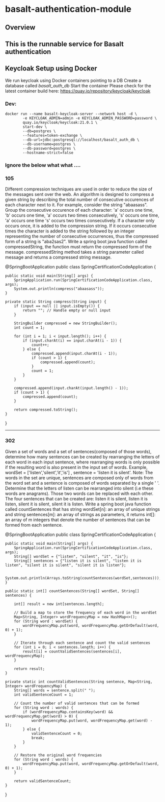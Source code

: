 # basalt-authentication-module

## Overview

## This is the runnable service for Basalt authentication

## Keycloak Setup using Docker
We run keycloak using Docker containers pointing to a DB
Create a database called *basalt_auth_db*
Start the container
Please check for the latest container build here: https://quay.io/repository/keycloak/keycloak
### Dev:
```shell
docker run --name basalt-keycloak-server --network host -d \
        -e KEYCLOAK_ADMIN=admin -e KEYCLOAK_ADMIN_PASSWORD=password \
        quay.io/keycloak/keycloak:21.0.1 \
        start-dev \
        --db=postgres \
        --features=token-exchange \
        --db-url=jdbc:postgresql://localhost/basalt_auth_db \
        --db-username=postgres \
        --db-password=postgres \
        --hostname-strict=false
```
### Ignore the below what what ....

### 105

Different compression techniques are used in order to reduce the size of the messages sent over the web. An algorithm is designed to compress a given string by describing the total number of consecutive occurences of each character next to it. For example, consider the string "abaasass". Group the consecutive occurence of each character:  'a' occurs one time, 'b' occurs one time, 'a' occurs two times consecutively, 's' occurs one time, 'a' occurs one time 's' occurs two times consecutively. If a character only occurs once, it is added to the compression string. If it occurs consecutive times the character is added to the string followed by an integer representing the number of consecutive occurrences, thus the compressed form of a string is "aba2sas2". Write a spring boot java function called compressedString, the function must return the compressed form of the message. compressedString method takes a string parameter called message and returns a compressed string message. 

@SpringBootApplication
public class SpringCertificationCodeApplication {

    public static void main(String[] args) {
        SpringApplication.run(SpringCertificationCodeApplication.class, args);
        System.out.println(compress("abaasass"));
    }

    private static String compress(String input) {
        if (input == null || input.isEmpty()) {
            return ""; // Handle empty or null input
        }

        StringBuilder compressed = new StringBuilder();
        int count = 1;

        for (int i = 1; i < input.length(); i++) {
            if (input.charAt(i) == input.charAt(i - 1)) {
                count++;
            } else {
                compressed.append(input.charAt(i - 1));
                if (count > 1) {
                    compressed.append(count);
                }
                count = 1;
            }
        }

        compressed.append(input.charAt(input.length() - 1));
        if (count > 1) {
            compressed.append(count);
        }

        return compressed.toString();
    }

}


---------------------------------------------------------------------------------------------

### 302

Given a set of words and a set of sentences(composed of those words), determine how many sentences can be created by rearranging the letters of each word in each input sentence, where rearranging words is only possible if the resulting word is also present in the input set of words. Example, wordSet = ['listen','silent','it','is'] , sentence = 'listen it is silent'. Note: The words in the set are unique, sentences are composed only of words from the word set and a sentence is composed of words separated by a single ' '. Determine that the letters of listen can be rearranged into silent (i.e these words are anagrams). Those two words can be replaced with each other. The four sentences that can be created are: listen it is silent, listen it is listen, silent it is silent, silent it is listen. Write a spring boot java function called countSentences that has string wordSet[n]:  an array of unique strings and string sentences[m]: an array of strings as parameters, it returns int[]: an array of m integers that denote the number of sentences that can be formed from each sentence.  


@SpringBootApplication
public class SpringCertificationCodeApplication {

    public static void main(String[] args) {
        SpringApplication.run(SpringCertificationCodeApplication.class, args);
        String[] wordSet = {"listen", "silent", "it", "is"};
        String[] sentences = {"listen it is silent", "listen it is listen", "silent it is silent", "silent it is listen"};

        System.out.println(Arrays.toString(countSentences(wordSet,sentences)));
    }

    public static int[] countSentences(String[] wordSet, String[] sentences) {

        int[] result = new int[sentences.length];

        // Build a map to store the frequency of each word in the wordSet
        Map<String, Integer> wordFrequencyMap = new HashMap<>();
        for (String word : wordSet) {
            wordFrequencyMap.put(word, wordFrequencyMap.getOrDefault(word, 0) + 1);
        }

        // Iterate through each sentence and count the valid sentences
        for (int i = 0; i < sentences.length; i++) {
            result[i] = countValidSentences(sentences[i], wordFrequencyMap);
        }

        return result;
    }

    private static int countValidSentences(String sentence, Map<String, Integer> wordFrequencyMap) {
        String[] words = sentence.split(" ");
        int validSentenceCount = 1;

        // Count the number of valid sentences that can be formed
        for (String word : words) {
            if (wordFrequencyMap.containsKey(word) && wordFrequencyMap.get(word) > 0) {
                wordFrequencyMap.put(word, wordFrequencyMap.get(word) - 1);
            } else {
                validSentenceCount = 0;
                break;
            }
        }

        // Restore the original word frequencies
        for (String word : words) {
            wordFrequencyMap.put(word, wordFrequencyMap.getOrDefault(word, 0) + 1);
        }

        return validSentenceCount;
    }

}
